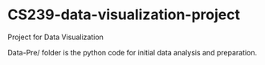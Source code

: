 # CS239-data-visualization-project
Project for Data Visualization

Data-Pre/ folder is the python code for initial data analysis and preparation.
